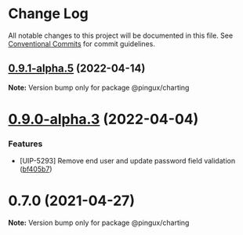 # Change Log

All notable changes to this project will be documented in this file.
See [Conventional Commits](https://conventionalcommits.org) for commit guidelines.

## [0.9.1-alpha.5](https://gitlab.corp.pingidentity.com/ux/pingux/compare/@pingux/charting@0.9.0-alpha.3...@pingux/charting@0.9.1-alpha.5) (2022-04-14)

**Note:** Version bump only for package @pingux/charting





# [0.9.0-alpha.3](https://gitlab.corp.pingidentity.com/ux/pingux/compare/@pingux/charting@0.8.0...@pingux/charting@0.9.0-alpha.3) (2022-04-04)


### Features

* [UIP-5293] Remove end user and update password field validation ([bf405b7](https://gitlab.corp.pingidentity.com/ux/pingux/commit/bf405b7de571be4e0760981f4ddbdacb4a379a0f))





# 0.7.0 (2021-04-27)

**Note:** Version bump only for package @pingux/charting
